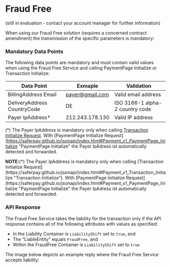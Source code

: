# Fraud Free
(still in evaluation - contact your account manager for further information)

When using our Fraud Free solution (requires a concerned contract amendment) the transmission of the specific parameters is mandatory:

### <a name="ff-mandatory"></a> Mandatory Data Points
The following data points are mandatory and must contain valid values when using the Fraud Free Service and calling PaymentPage Initialize or Transaction Initialize:

| Data Point  | Exmaple | Validation |
| ------------- | ------------- | ------------- |
| BillingAddress Email | payer@gmail.com  | Valid email address |
| DeliveryAddress CountryCode  | DE  | ISO 3166-1 alpha-2 country code |
| Payer IpAddress* | 212.243.178.130  | Valid IP address |

(*) The Payer IpAddress is mandatory only when calling [Transaction Initialize Request](https://saferpay.github.io/jsonapi/index.html#Payment_v1_Transaction_Initialize "Transaction Initialize"). With [PaymentPage Initialize Request](https://saferpay.github.io/jsonapi/index.html#Payment_v1_PaymentPage_Initialize "PaymentPage Initialize" the Payer IpAdress ist automatically detected and forwarded.

<div class="warning">
  <p><strong>NOTE:</strong>(*) The Payer IpAddress is mandatory only when calling [Transaction Initialize Request](https://saferpay.github.io/jsonapi/index.html#Payment_v1_Transaction_Initialize "Transaction Initialize"). With [PaymentPage Initialize Request](https://saferpay.github.io/jsonapi/index.html#Payment_v1_PaymentPage_Initialize "PaymentPage Initialize" the Payer IpAdress ist automatically detected and forwarded.</p>
</div>

### <a name="ff-response"></a> API Response

The Fraud Free Service takes the liability for the transaction only if the API response contains all of the following attributes with values as specified:
-	In the Liability Container is `LiabilityShift` set to `true`, and
-	The “LiableEntity” equals `FraudFree`, and 
-	Within the FraudFree Container is  `LiabilityShift` set to `true`

The image below depicts an example reply where the Fraud Free Service accepts liability: 
